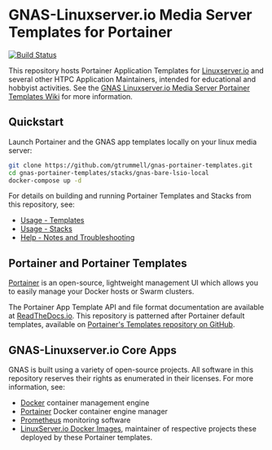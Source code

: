 # GNAS-Linuxserver.io Media Server Templates for Portainer

[![Build Status](https://travis-ci.org/gtrummell/gnas-portainer-templates.svg?branch=master)](https://travis-ci.org/gtrummell/gnas-portainer-templates)

This repository hosts Portainer Application Templates for
[Linuxserver.io](https://linuxserver.io) and several other HTPC Application Maintainers,
intended for educational and hobbyist activities.  See the [GNAS Linuxserver.io Media
Server Portainer Templates Wiki](https://github.com/gtrummell/gnas-portainer-templates/wiki)
for more information.

## Quickstart
Launch Portainer and the GNAS app templates locally on your linux media server:

```bash
git clone https://github.com/gtrummell/gnas-portainer-templates.git
cd gnas-portainer-templates/stacks/gnas-bare-lsio-local
docker-compose up -d
```

For details on building and running Portainer Templates and Stacks from this
repository, see:
* [Usage - Templates](docs/usage-templates.md)
* [Usage - Stacks](docs/usage-stacks.md)
* [Help - Notes and Troubleshooting](docs/project-help.md)


## Portainer and Portainer Templates

[Portainer](https://portainer.io/) is an open-source, lightweight management UI which
allows you to easily manage your Docker hosts or Swarm clusters.

The Portainer App Template API and file format documentation are available at
[ReadTheDocs.io](http://portainer.readthedocs.io/en/latest/templates.html).  This
repository is patterned after Portainer default templates, available on [Portainer's
Templates repository on GitHub](https://github.com/portainer/templates).


## GNAS-Linuxserver.io Core Apps

GNAS is built using a variety of open-source projects.  All software in this
repository reserves their rights as enumerated in their licenses.  For more information,
see:

* [Docker](https://docker.io) container management engine
* [Portainer](https://portainer.io) Docker container engine manager
* [Prometheus](https://prometheus.io) monitoring software
* [LinuxServer.io Docker Images](https://linuxserver.io), maintainer of respective
  projects these deployed by these Portainer templates.

